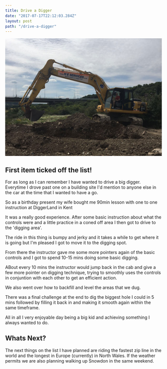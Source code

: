 ```yaml
---
title: Drive a Digger
date: "2017-07-17T22:12:03.284Z"
layout: post
path: "/drive-a-digger"
---
```


![Digger](/images/drive-a-digger.jpg)

## First item ticked off the list!

For as long as I can remember I have wanted to drive a big digger. Everytime I drove past one on a building site I'd mention to anyone else in the car at the time that I wanted to have a go.

So as a birthday present my wife bought me 90min lesson with one to one instruction at DiggerLand in Kent

It was a really good experience. After some basic instruction about what the controls were and a little practice in a coned off area I then got to drive to the 'digging area'. 

The ride in this thing is bumpy and jerky and it takes a while to get where it is going but I'm pleased I got to move it to the digging spot.

From there the instructor gave me some more pointers again of the basic controls and I got to spend 10-15 mins doing some basic digging.

ABout every 10 mins the instructor would jump back in the cab and give a few more pointer on digging technique, trying to smoothly uses the controls in conjuntion with each other to get an efficient action. 

We also went over how to backfill and level the areas that we dug.

There was a final challenge at the end to dig the biggest hole I could in 5 mins followed by filling it back in and making it smooth again within the same timeframe.

All in all I very enjoyable day being a big kid and achieving something I always wanted to do.

## Whats Next?

The next things on the list I have planned are riding the fastest zip line in the world and the longest in Europe (currently) in North Wales. If the weather permits we are also planning walking up Snowdon in the same weekend.